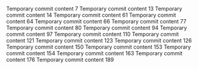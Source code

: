 Temporary commit content 7
Temporary commit content 13
Temporary commit content 14
Temporary commit content 61
Temporary commit content 64
Temporary commit content 66
Temporary commit content 77
Temporary commit content 80
Temporary commit content 94
Temporary commit content 97
Temporary commit content 110
Temporary commit content 121
Temporary commit content 123
Temporary commit content 126
Temporary commit content 150
Temporary commit content 153
Temporary commit content 154
Temporary commit content 163
Temporary commit content 176
Temporary commit content 189
